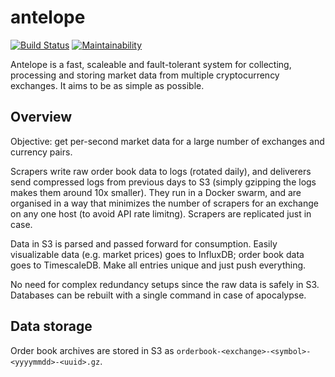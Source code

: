 # antelope

[![Build Status](https://travis-ci.org/exeum/antelope.svg?branch=master)](https://travis-ci.org/exeum/antelope) [![Maintainability](https://api.codeclimate.com/v1/badges/8318af4aa11126b65f50/maintainability)](https://codeclimate.com/github/exeum/antelope/maintainability)

Antelope is a fast, scaleable and fault-tolerant system for collecting, processing and storing market data from multiple cryptocurrency exchanges. It aims to be as simple as possible.

## Overview

Objective: get per-second market data for a large number of exchanges and currency pairs.

Scrapers write raw order book data to logs (rotated daily), and deliverers send compressed logs from previous days to S3 (simply gzipping the logs makes them around 10x smaller). They run in a Docker swarm, and are organised in a way that minimizes the number of scrapers for an exchange on any one host (to avoid API rate limitng). Scrapers are replicated just in case.

Data in S3 is parsed and passed forward for consumption. Easily visualizable data (e.g. market prices) goes to InfluxDB; order book data goes to TimescaleDB. Make all entries unique and just push everything.

No need for complex redundancy setups since the raw data is safely in S3. Databases can be rebuilt with a single command in case of apocalypse.

## Data storage

Order book archives are stored in S3 as `orderbook-<exchange>-<symbol>-<yyyymmdd>-<uuid>.gz`.
